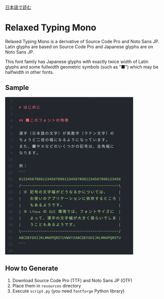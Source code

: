 [日本語で読む](./README_jp.md)

# Relaxed Typing Mono
Relaxed Typing Mono is a derivative of Source Code Pro and Noto Sans JP.  Latin glyphs are based on Source Code Pro and Japanese glyphs are on Noto Sans JP.

This font family has Japanese glyphs with exactly twice width of Latin glyphs and some fullwidth geometric symbols (such as "■") which may be halfwidth in other fonts.

## Sample
![Screenshot](./images/screenshot-1.png)

## How to Generate
1. Download Source Code Pro (TTF) and Noto Sans JP (OTF)
2. Place them in `resources` directory
3. Execute `script.py` (you need `fontforge` Python library)
